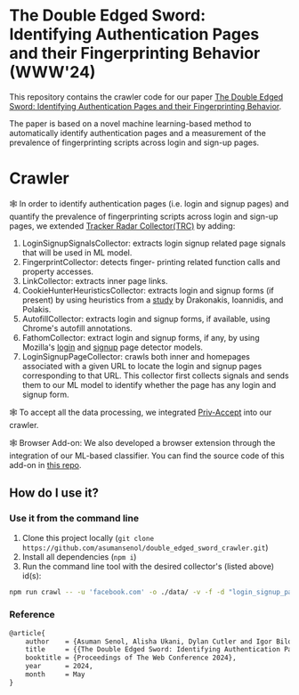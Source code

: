 # The Double Edged Sword: Identifying Authentication Pages and their Fingerprinting Behavior (WWW'24)

This repository contains the crawler code for our paper [The Double Edged Sword: Identifying Authentication Pages and their Fingerprinting Behavior](https://cosicdatabase.esat.kuleuven.be/backend/publications/files/conferencepaper/3756).

The paper is based on a novel machine learning-based method to automatically identify authentication pages and a measurement of the prevalence of fingerprinting scripts across login and sign-up pages.


# Crawler

🕸 In order to identify authentication pages (i.e. login and signup pages) and quantify the prevalence of fingerprinting scripts across login and sign-up pages, we extended [Tracker Radar Collector(TRC)](https://github.com/duckduckgo/tracker-radar-collector) by adding:

1. LoginSignupSignalsCollector: extracts login signup related page signals that will be used in ML model.
2. FingerprintCollector: detects finger-
printing related function calls and property accesses.
3. LinkCollector: extracts inner page links.
4. CookieHunterHeuristicsCollector: extracts login and signup forms (if present) by using heuristics from a [study](https://dl.acm.org/doi/10.1145/3372297.3417869) by Drakonakis, Ioannidis, and Polakis.
5. AutofillCollector: extracts login and signup forms, if available, using Chrome's autofill annotations.
6. FathomCollector: extract login and signup forms, if any, by using Mozilla's [login](https://github.com/mozilla-services/fathom-login-forms/blob/96123f98b85bedc7bcc1bbc65f65181aab141526/lockwise-proof-of-concept/trainees.js#L239) and [signup](https://searchfox.org/mozilla-central/source/toolkit/components/satchel/SignUpFormRuleset.sys.mjs) page detector models.
7. LoginSignupPageCollector: crawls both inner and homepages associated with a given URL to locate the login and signup pages corresponding to that URL. This collector first collects signals and sends them to our ML model to identify whether the page has any login and signup form.

🕸 To accept all the data processing, we integrated [Priv-Accept](https://github.com/marty90/priv-accept) into our crawler.

🕸 Browser Add-on: We also developed a browser extension through the integration of our ML-based classifier. You can find the source code of this add-on in [this repo](https://github.com/asumansenol/login_signup_classfier_chrome_extension).

## How do I use it?

### Use it from the command line

1. Clone this project locally (`git clone https://github.com/asumansenol/double_edged_sword_crawler.git`)
2. Install all dependencies (`npm i`)
3. Run the command line tool with the desired collector's (listed above) id(s):
```sh
npm run crawl -- -u 'facebook.com' -o ./data/ -v -f -d "login_signup_pages"  --reporters 'cli,file' -l ./data/
```

### Reference

```tex
@article{
    author    = {Asuman Senol, Alisha Ukani, Dylan Cutler and Igor Bilogrevic},
    title     = {{The Double Edged Sword: Identifying Authentication Pages and their Fingerprinting Behavior}},
    booktitle = {Proceedings of The Web Conference 2024},
    year      = 2024,
    month     = May
}
```
